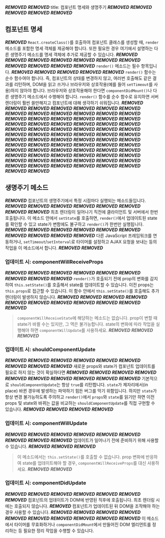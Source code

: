 ***REMOVED***
***REMOVED***
title:  컴포넌트 명세와 생명주기
***REMOVED***
***REMOVED***
***REMOVED***
***REMOVED***
***REMOVED***
## 컴포넌트 명세
***REMOVED***
`React.createClass()`를 호출하여 컴포넌트 클래스를 생성할 때, `render` 메소드를 포함한 명세 객체를 제공해야 합니다. 또한 필요한 경우 여기에서 설명하는 다른 생명주기 메소드를 명세 객체에 추가로 제공할 수 있습니다.
***REMOVED***
***REMOVED***
***REMOVED***
***REMOVED***
***REMOVED***
***REMOVED***
***REMOVED***
***REMOVED***
***REMOVED***
***REMOVED***
***REMOVED***
`render()` 메소드는 필수 항목입니다.
***REMOVED***
***REMOVED***
***REMOVED***
***REMOVED***
***REMOVED***
`render()` 함수는 순수 함수여야 합니다. 즉, 컴포넌트의 상태를 변경하지 않고, 여러번 호출해도 같은 결과를 리턴하며, DOM을 읽고 쓰거나 브라우저와 상호작용(예를 들어 `setTimeout`를 사용)하지 않아야 합니다. 브라우저와 상호작용해야 한다면 `componentDidMount()`나 다른 생명주기 메소드에서 수행해야 합니다. `render()` 함수를 순수 함수로 유지하면 서버 렌더링이 훨씬 쓸만해지고 컴포넌트에 대해 생각하기 쉬워집니다.
***REMOVED***
***REMOVED***
***REMOVED***
***REMOVED***
***REMOVED***
***REMOVED***
***REMOVED***
***REMOVED***
***REMOVED***
***REMOVED***
***REMOVED***
***REMOVED***
***REMOVED***
***REMOVED***
***REMOVED***
***REMOVED***
***REMOVED***
***REMOVED***
***REMOVED***
***REMOVED***
***REMOVED***
***REMOVED***
***REMOVED***
***REMOVED***
***REMOVED***
***REMOVED***
***REMOVED***
***REMOVED***
***REMOVED***
***REMOVED***
***REMOVED***
***REMOVED***
***REMOVED***
***REMOVED***
***REMOVED***
***REMOVED***
***REMOVED***
***REMOVED***
***REMOVED***
***REMOVED***
***REMOVED***
***REMOVED***
***REMOVED***
***REMOVED***
***REMOVED***
***REMOVED***
***REMOVED***
***REMOVED***
***REMOVED***
***REMOVED***
***REMOVED***
***REMOVED***
***REMOVED***
***REMOVED***
***REMOVED***
***REMOVED***
***REMOVED***
***REMOVED***
***REMOVED***
***REMOVED***
***REMOVED***
***REMOVED***
***REMOVED***
***REMOVED***
***REMOVED***
***REMOVED***
***REMOVED***
***REMOVED***
***REMOVED***
***REMOVED***
***REMOVED***
***REMOVED***
***REMOVED***
***REMOVED***
***REMOVED***
## 생명주기 메소드
***REMOVED***
컴포넌트의 생명주기에서 특정 시점마다 실행되는 메소드들입니다.
***REMOVED***
***REMOVED***
***REMOVED***
***REMOVED***
***REMOVED***
***REMOVED***
***REMOVED***
***REMOVED***
최초 렌더링이 일어나기 직전에 클라이언트 및 서버에서 한번 호출됩니다. 이 메소드 안에서 `setState`를 호출하면, `render()`에서 업데이트된 state를 확인할 수 있고 state가 변함에도 불구하고 `render()`가 한번만 실행됩니다.
***REMOVED***
***REMOVED***
***REMOVED***
***REMOVED***
***REMOVED***
***REMOVED***
***REMOVED***
***REMOVED***
***REMOVED***
***REMOVED***
다른 JavaScript 프레임워크를 연동하거나, `setTimeout`/`setInterval`로 타이머를 설정하고 AJAX 요청을 보내는 등의 작업을 이 메소드에서 합니다.
***REMOVED***
***REMOVED***
### 업데이트 시: componentWillReceiveProps
***REMOVED***
***REMOVED***
***REMOVED***
***REMOVED***
***REMOVED***
***REMOVED***
***REMOVED***
***REMOVED***
***REMOVED***
`render()`가 호출되기 전에 prop의 변화를 감지하여 `this.setState()`를 호출해서 state를 업데이트할 수 있습니다. 이전 props는 `this.props`로 접근할 수 있습니다. 이 함수 안에서 `this.setState()`를 호출해도 추가 렌더링이 발생하지 않습니다.
***REMOVED***
***REMOVED***
***REMOVED***
***REMOVED***
***REMOVED***
***REMOVED***
***REMOVED***
***REMOVED***
***REMOVED***
***REMOVED***
***REMOVED***
> `componentWillReceiveState`에 해당하는 메소드는 없습니다. prop이 변할 때 state가 바뀔 수는 있지만, 그 역은 불가능합니다. state의 변화에 따라 작업을 실행해야 하면 `componentWillUpdate`를 사용하세요.
***REMOVED***
***REMOVED***
***REMOVED***
### 업데이트 시: shouldComponentUpdate
***REMOVED***
***REMOVED***
***REMOVED***
***REMOVED***
***REMOVED***
***REMOVED***
***REMOVED***
***REMOVED***
***REMOVED***
새로운 props와 state가 컴포넌트 업데이트를 필요로 하지 않는 것이 확실하다면
***REMOVED***
***REMOVED***
***REMOVED***
***REMOVED***
***REMOVED***
***REMOVED***
***REMOVED***
***REMOVED***
***REMOVED***
***REMOVED***
기본적으로 `shouldComponentUpdate`는 항상 `true`를 리턴합니다. `state`가 제자리에서(in place) 바뀐 경우에 발생하는 파악하기 힘든 버그를 막기 위함입니다. 하지만 `state`가 항상 변경 불가능하도록 주의하고 `render()`에서 `props`와 `state`를 읽기만 하면 이전 props 및 state와 바뀌는 값을 비교하는 `shouldComponentUpdate`를 직접 구현할 수 있습니다.
***REMOVED***
***REMOVED***
***REMOVED***
***REMOVED***
### 업데이트 시: componentWillUpdate
***REMOVED***
***REMOVED***
***REMOVED***
***REMOVED***
***REMOVED***
***REMOVED***
***REMOVED***
***REMOVED***
***REMOVED***
업데이트가 일어나기 전에 준비하기 위해 사용할 수 있습니다.
***REMOVED***
***REMOVED***
***REMOVED***
> 이 메소드에서는 `this.setState()`를 호출할 수 없습니다. prop 변화에 반응하여 state를 업데이트해야 할 경우, `componentWillReceiveProps`를 대신 사용하세요.
***REMOVED***
***REMOVED***
### 업데이트 시: componentDidUpdate
***REMOVED***
***REMOVED***
***REMOVED***
***REMOVED***
***REMOVED***
***REMOVED***
***REMOVED***
컴포넌트의 업데이트가 DOM에 반영된 직후에 호출됩니다. 최초 렌더링 시에는 호출되지 않습니다.
***REMOVED***
컴포넌트가 업데이트된 뒤 DOM을 조작해야 하는 경우 사용할 수 있습니다.
***REMOVED***
***REMOVED***
***REMOVED***
***REMOVED***
***REMOVED***
***REMOVED***
***REMOVED***
***REMOVED***
***REMOVED***
***REMOVED***
이 메소드에서 타이머를 무효화하거나 `componentDidMount`에서 만들어진 DOM 엘리먼트를 정리하는 등 필요한 정리 작업을 수행할 수 있습니다.
